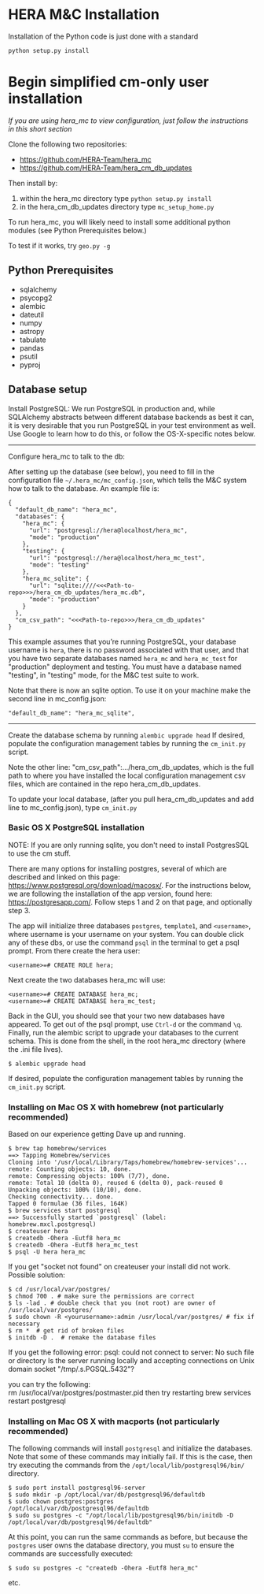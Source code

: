 HERA M&C Installation
=====================

Installation of the Python code is just done with a standard
```
python setup.py install
```

# Begin simplified cm-only user installation
*If you are using hera_mc to view configuration, just follow the instructions in this short section*

Clone the following two repositories:
* https://github.com/HERA-Team/hera_mc
* https://github.com/HERA-Team/hera_cm_db_updates

Then install by:
1. within the hera_mc directory type `python setup.py install`
2.  in the hera_cm_db_updates directory type `mc_setup_home.py`

To run hera_mc, you will likely need to install some additional python modules (see Python Prerequisites below.)

To test if it works, try `geo.py -g`


Python Prerequisites
--------------
- sqlalchemy
- psycopg2
- alembic
- dateutil
- numpy
- astropy
- tabulate
- pandas
- psutil
- pyproj

Database setup
--------------

Install PostgreSQL:
We run PostgreSQL in production and, while SQLAlchemy abstracts between
different database backends as best it can, it is very desirable that you run
PostgreSQL in your test environment as well. Use Google to learn how to do
this, or follow the OS-X-specific notes below.

_____________________________________
Configure hera_mc to talk to the db:

After setting up the database (see below), you need to fill in the configuration file
`~/.hera_mc/mc_config.json`, which tells the M&C system how to talk to the
database. An example file is:

```
{
  "default_db_name": "hera_mc",
  "databases": {
    "hera_mc": {
      "url": "postgresql://hera@localhost/hera_mc",
      "mode": "production"
    },
    "testing": {
      "url": "postgresql://hera@localhost/hera_mc_test",
      "mode": "testing"
    },
    "hera_mc_sqlite": {
      "url": "sqlite:////<<<Path-to-repo>>>/hera_cm_db_updates/hera_mc.db",
      "mode": "production"
    }
  },
  "cm_csv_path": "<<<Path-to-repo>>>/hera_cm_db_updates"
}
```

This example assumes that you’re running PostgreSQL, your database username is
`hera`, there is no password associated with that user, and that you have two
separate databases named `hera_mc` and `hera_mc_test` for "production"
deployment and testing. You must have a database named "testing", in "testing"
mode, for the M&C test suite to work.

Note that there is now an sqlite option.  To use it on your machine make the
second line in mc_config.json:
```
"default_db_name": "hera_mc_sqlite",
```

_____________________________________
Create the database schema by running `alembic upgrade head`
If desired, populate the configuration management tables by running the `cm_init.py` script.

Note the other line:  "cm_csv_path":.../hera_cm_db_updates, which is the full path to where you
have installed the local configuration management csv files, which are contained in the repo
hera_cm_db_updates.

To update your local database, (after you pull hera_cm_db_updates and add line to mc_config.json),
type `cm_init.py`

### Basic OS X PostgreSQL installation

NOTE:  If you are only running sqlite, you don't need to install PostgresSQL to use the cm stuff.

There are many options for installing postgres, several of which are described and
linked on this page: https://www.postgresql.org/download/macosx/. For the
instructions below, we are following the installation of the app version, found
here: https://postgresapp.com/. Follow steps 1 and 2 on that page, and optionally step 3.

The app will initialize three databases `postgres`, `template1`, and `<username>`, where username
is your username on your system. You can double click any of these dbs, or use the
command `psql` in the terminal to get a psql prompt. From there create the hera user:

`<username>=# CREATE ROLE hera;`

Next create the two databases hera_mc will use:

```
<username>=# CREATE DATABASE hera_mc;
<username>=# CREATE DATABASE hera_mc_test;
```

Back in the GUI, you should see that your two new databases have appeared.
To get out of the psql prompt, use `Ctrl-d` or the command `\q`.
Finally, run the alembic script to upgrade your databases to the current schema.
This is done from the shell, in the root hera_mc directory (where the .ini file lives).

`$ alembic upgrade head`

If desired, populate the configuration management tables by running the `cm_init.py` script.

### Installing on Mac OS X with homebrew (not particularly recommended)

Based on our experience getting Dave up and running.

```
$ brew tap homebrew/services
==> Tapping Homebrew/services
Cloning into '/usr/local/Library/Taps/homebrew/homebrew-services'...
remote: Counting objects: 10, done.
remote: Compressing objects: 100% (7/7), done.
remote: Total 10 (delta 0), reused 6 (delta 0), pack-reused 0
Unpacking objects: 100% (10/10), done.
Checking connectivity... done.
Tapped 0 formulae (36 files, 164K)
$ brew services start postgresql
==> Successfully started `postgresql` (label: homebrew.mxcl.postgresql)
$ createuser hera
$ createdb -Ohera -Eutf8 hera_mc
$ createdb -Ohera -Eutf8 hera_mc_test
$ psql -U hera hera_mc
```

If you get "socket not found" on createuser your install did not work. Possible solution:

```
$ cd /usr/local/var/postgres/
$ chmod 700 . # make sure the permissions are correct
$ ls -lad . # double check that you (not root) are owner of /usr/local/var/postgres/
$ sudo chown -R <yourusername>:admin /usr/local/var/postgres/ # fix if necessary
$ rm *  # get rid of broken files
$ initdb -D .  # remake the database files
```

If you get the following error:
psql: could not connect to server: No such file or directory
  Is the server running locally and accepting
  connections on Unix domain socket "/tmp/.s.PGSQL.5432"?

you can try the following:  
    rm /usr/local/var/postgres/postmaster.pid
then try restarting
    brew services restart postgresql

### Installing on Mac OS X with macports (not particularly recommended)

The following commands will install `postgresql` and initialize the databases. Note that some of
these commands may initially fail. If this is the case, then try executing the commands from the
`/opt/local/lib/postgresql96/bin/` directory.

```
$ sudo port install postgresql96-server
$ sudo mkdir -p /opt/local/var/db/postgresql96/defaultdb
$ sudo chown postgres:postgres /opt/local/var/db/postgresql96/defaultdb
$ sudo su postgres -c "/opt/local/lib/postgresql96/bin/initdb -D /opt/local/var/db/postgresql96/defaultdb"
```

At this point, you can run the same commands as before, but because the `postgres` user owns the database
directory, you must `su` to ensure the commands are successfully executed:

```
$ sudo su postgres -c "createdb -Ohera -Eutf8 hera_mc"
```
etc.
